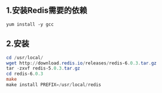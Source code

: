 

## 1.安装Redis需要的依赖

```
yum install -y gcc 
```

## 2.安装

```powershell
cd /usr/local/
wget http://download.redis.io/releases/redis-6.0.3.tar.gz
tar -zxvf redis-5.0.3.tar.gz
cd redis-6.0.3
make
make install PREFIX=/usr/local/redis
```


